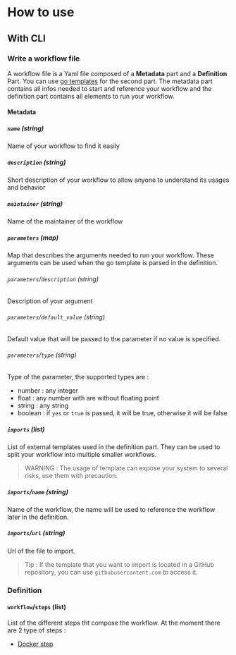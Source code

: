 # How to use

## With CLI

### Write a workflow file

A workflow file is a Yaml file composed of a **Metadata** part and a **Definition** Part. You can use [go templates](https://pkg.go.dev/text/template#hdr-Actions) for the second part. The metadata part contains all infos needed to start and reference your workflow and the definition part contains all elements to run your workflow.

#### Metadata

##### `name` (string)
Name of your workflow to find it easily
##### `description` (string)
Short description of your workflow to allow anyone to understand its usages and behavior
##### `maintainer` (string)
Name of the maintainer of the workflow

##### `parameters` (map)
Map that describes the arguments needed to run your workflow. These arguments can be used when the go template is parsed in the definition.

###### `parameters`/`description` (string)
Description of your argument

###### `parameters`/`default_value` (string)
Default value that will be passed to the parameter if no value is specified.

###### `parameters`/`type` (string)
Type of the parameter, the supported types are :
- number : any integer
- float : any number with are without floating point
- string : any string
- boolean : if `yes` or `true` is passed, it will be true, otherwise it will be false


##### `imports` (list)
List of external templates used in the definition part. They can be used to split your workflow into multiple smaller workflows.

> WARNING : The usage of template can expose your system to several risks, use them with precaution.

##### `imports`/`name` (string)
Name of the workflow, the name will be used to reference the workflow later in the definition.

##### `imports`/`url` (string)
Url of the file to import.

> Tip : If the template that you want to import is located in a GitHub repository, you can use `githubusercontent.com` to access it.


### Definition

#### `workflow`/`steps` (list)
List of the different steps tht compose the workflow. At the moment there are 2 type of steps :
- [Docker step](docker-step.md)

